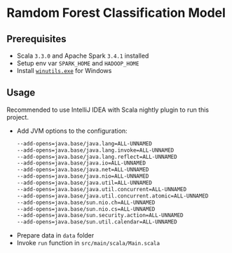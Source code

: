 # Ramdom Forest Classification Model

## Prerequisites

- Scala `3.3.0` and Apache Spark `3.4.1` installed
- Setup env var `SPARK_HOME` and `HADOOP_HOME`
- Install [`winutils.exe`](https://github.com/steveloughran/winutils) for Windows

## Usage

Recommended to use IntelliJ IDEA with Scala nightly plugin to run this project.

- Add JVM options to the configuration:
    ```bash
    --add-opens=java.base/java.lang=ALL-UNNAMED
    --add-opens=java.base/java.lang.invoke=ALL-UNNAMED
    --add-opens=java.base/java.lang.reflect=ALL-UNNAMED
    --add-opens=java.base/java.io=ALL-UNNAMED
    --add-opens=java.base/java.net=ALL-UNNAMED
    --add-opens=java.base/java.nio=ALL-UNNAMED
    --add-opens=java.base/java.util=ALL-UNNAMED
    --add-opens=java.base/java.util.concurrent=ALL-UNNAMED
    --add-opens=java.base/java.util.concurrent.atomic=ALL-UNNAMED
    --add-opens=java.base/sun.nio.ch=ALL-UNNAMED
    --add-opens=java.base/sun.nio.cs=ALL-UNNAMED
    --add-opens=java.base/sun.security.action=ALL-UNNAMED
    --add-opens=java.base/sun.util.calendar=ALL-UNNAMED
    ```
- Prepare data in `data` folder
- Invoke `run` function in `src/main/scala/Main.scala`
